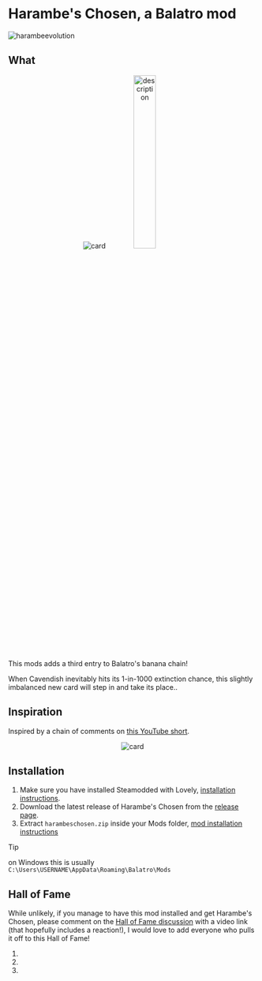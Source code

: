 # Harambe's Chosen, a Balatro mod
![harambeevolution](https://github.com/JulianDeclercq/harambes-chosen/blob/main/assets/github/banner.webp)

## What
<div align="center">
    <img src="https://github.com/JulianDeclercq/harambes-chosen/blob/main/assets/originals/1_harambeschosen.png" alt="card">
    <img width="30%" src="https://github.com/JulianDeclercq/harambes-chosen/blob/main/assets/github/description.webp" alt="description">
</div>

This mods adds a third entry to Balatro's banana chain!

When Cavendish inevitably hits its 1-in-1000 extinction chance, this slightly imbalanced new card will step in and take its place..

## Inspiration
Inspired by a chain of comments on [this YouTube short](https://www.youtube.com/shorts/zJQsjkq-cQY).

<div align="center">
    <img src="https://github.com/JulianDeclercq/harambes-chosen/blob/main/assets/github/inspiration.webp" alt="card">
</div>

## Installation
1. Make sure you have installed Steamodded with Lovely, [installation instructions](https://github.com/Steamodded/smods/wiki).
2. Download the latest release of Harambe's Chosen from the [release page](https://github.com/JulianDeclercq/harambes-chosen/releases).
3. Extract `harambeschosen.zip` inside your Mods folder, [mod installation instructions](https://github.com/Steamodded/smods?tab=readme-ov-file#how-to-install-a-mod)
> [!Tip]
on Windows this is usually `C:\Users\USERNAME\AppData\Roaming\Balatro\Mods`

## Hall of Fame
While unlikely, if you manage to have this mod installed and get Harambe's Chosen, please comment on the [Hall of Fame discussion](https://github.com/JulianDeclercq/harambes-chosen/discussions/1) with a video link (that hopefully includes a reaction!), I would love to add everyone who pulls it off to this Hall of Fame!

1.
2.
3.
